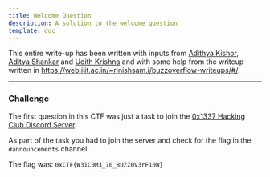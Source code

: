 ```yaml
---
title: Welcome Question
description: A solution to the welcome question
template: doc
---
```


This entire write-up has been written with inputs from [Adithya Kishor](https://github.com/The-Coder-Kishor), [Aditya Shankar](https://github.com/ad1tya2) and [Udith Krishna](https://github.com/bluebottlewize) and with some help from the writeup written in https://web.iiit.ac.in/~rinishsam.i/buzzoverflow-writeups/#/.

---
### Challenge
The first question in this CTF was just a task to join the [0x1337 Hacking Club Discord Server](https://discord.gg/sppgPuRVQV).

As part of the task you had to join the server and check for the flag in the `#announcements` channel.

The flag was: `0xCTF{W31C0M3_70_8UZZ0V3rF10W}`